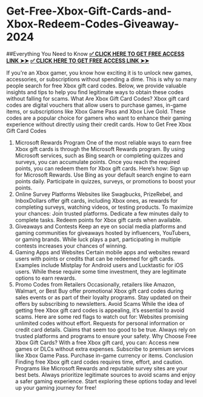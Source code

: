 # Get-Free-Xbox-Gift-Cards-and-Xbox-Redeem-Codes-Giveaway-2024

##Everything You Need to Know
**[✅ CLICK HERE TO GET FREE ACCESS LINK ➤➤](https://samnus.xyz/Free%20xbox%20gift%20card/)**
**[✅ CLICK HERE TO GET FREE ACCESS LINK ➤➤](https://samnus.xyz/Free%20xbox%20gift%20card/)**

If you're an Xbox gamer, you know how exciting it is to unlock new games, accessories, or subscriptions without spending a dime. This is why so many people search for free Xbox gift card codes. Below, we provide valuable insights and tips to help you find legitimate ways to obtain these codes without falling for scams.
What Are Xbox Gift Card Codes?
Xbox gift card codes are digital vouchers that allow users to purchase games, in-game items, or subscriptions like Xbox Game Pass and Xbox Live Gold. These codes are a popular choice for gamers who want to enhance their gaming experience without directly using their credit cards.
How to Get Free Xbox Gift Card Codes
1.	Microsoft Rewards Program
One of the most reliable ways to earn free Xbox gift cards is through the Microsoft Rewards program. By using Microsoft services, such as Bing search or completing quizzes and surveys, you can accumulate points. Once you reach the required points, you can redeem them for Xbox gift cards. Here’s how:
Sign up for Microsoft Rewards.
Use Bing as your default search engine to earn points daily.
Participate in quizzes, surveys, or promotions to boost your points.
2.	Online Survey Platforms
Websites like Swagbucks, PrizeRebel, and InboxDollars offer gift cards, including Xbox ones, as rewards for completing surveys, watching videos, or testing products. To maximize your chances:
Join trusted platforms.
Dedicate a few minutes daily to complete tasks.
Redeem points for Xbox gift cards when available.
3.	Giveaways and Contests
Keep an eye on social media platforms and gaming communities for giveaways hosted by influencers, YouTubers, or gaming brands. While luck plays a part, participating in multiple contests increases your chances of winning.
4.	Gaming Apps and Websites
Certain mobile apps and websites reward users with points or credits that can be redeemed for gift cards. Examples include Mistplay for Android users and Lucktastic for iOS users. While these require some time investment, they are legitimate options to earn rewards.
5.	Promo Codes from Retailers
Occasionally, retailers like Amazon, Walmart, or Best Buy offer promotional Xbox gift card codes during sales events or as part of their loyalty programs. Stay updated on their offers by subscribing to newsletters.
Avoid Scams
While the idea of getting free Xbox gift card codes is appealing, it’s essential to avoid scams. Here are some red flags to watch out for:
Websites promising unlimited codes without effort.
Requests for personal information or credit card details.
Claims that seem too good to be true.
Always rely on trusted platforms and programs to ensure your safety.
Why Choose Free Xbox Gift Cards?
With a free Xbox gift card, you can:
Access new games or DLCs without extra expenses.
Subscribe to premium services like Xbox Game Pass.
Purchase in-game currency or items.
Conclusion
Finding free Xbox gift card codes requires time, effort, and caution. Programs like Microsoft Rewards and reputable survey sites are your best bets. Always prioritize legitimate sources to avoid scams and enjoy a safer gaming experience.
Start exploring these options today and level up your gaming journey for free!

